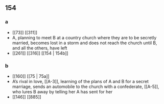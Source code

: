 ## 154
### a
- [[73]] [[311]] 
- A, planning to meet B at a country church where they are to be secretly married, becomes lost in a storm and does not reach the church until B, and all the others, have left
- [[261]] [[316]] [[154 | 154b]] 

### b
- [[160]] [[75 | 75a]] 
- A’s rival in love, [[A-3]], learning of the plans of A and B for a secret marriage, sends an automobile to the church with a confederate, [[A-5]], who lures B away by telling her A has sent for her
- [[146]] [[885]] 

